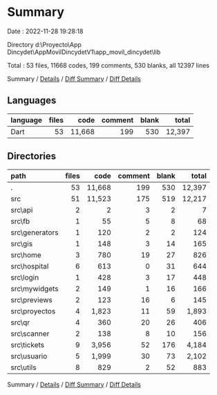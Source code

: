 # Summary

Date : 2022-11-28 19:28:18

Directory d:\\Proyecto\\App Dincydet\\AppMovilDincydetV1\\app_movil_dincydet\\lib

Total : 53 files,  11668 codes, 199 comments, 530 blanks, all 12397 lines

Summary / [Details](details.md) / [Diff Summary](diff.md) / [Diff Details](diff-details.md)

## Languages
| language | files | code | comment | blank | total |
| :--- | ---: | ---: | ---: | ---: | ---: |
| Dart | 53 | 11,668 | 199 | 530 | 12,397 |

## Directories
| path | files | code | comment | blank | total |
| :--- | ---: | ---: | ---: | ---: | ---: |
| . | 53 | 11,668 | 199 | 530 | 12,397 |
| src | 51 | 11,523 | 175 | 519 | 12,217 |
| src\\api | 2 | 2 | 3 | 2 | 7 |
| src\\fb | 1 | 55 | 5 | 8 | 68 |
| src\\generators | 1 | 120 | 2 | 2 | 124 |
| src\\gis | 1 | 148 | 3 | 14 | 165 |
| src\\home | 3 | 780 | 19 | 27 | 826 |
| src\\hospital | 6 | 613 | 0 | 31 | 644 |
| src\\login | 1 | 428 | 3 | 17 | 448 |
| src\\mywidgets | 2 | 149 | 1 | 16 | 166 |
| src\\previews | 2 | 123 | 16 | 6 | 145 |
| src\\proyectos | 4 | 1,823 | 11 | 59 | 1,893 |
| src\\qr | 4 | 360 | 20 | 26 | 406 |
| src\\scanner | 2 | 138 | 8 | 10 | 156 |
| src\\tickets | 9 | 3,956 | 52 | 176 | 4,184 |
| src\\usuario | 5 | 1,999 | 30 | 73 | 2,102 |
| src\\utils | 8 | 829 | 2 | 52 | 883 |

Summary / [Details](details.md) / [Diff Summary](diff.md) / [Diff Details](diff-details.md)